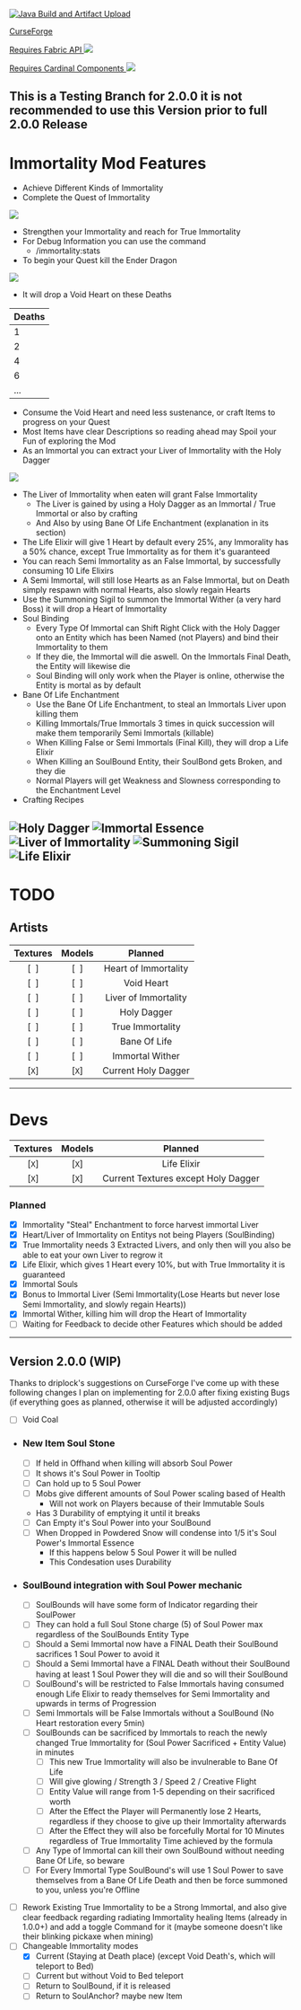 [![Java Build and Artifact Upload](https://github.com/Hempflingclub/Immortality-Fabric/actions/workflows/gradle.yml/badge.svg)](https://github.com/Hempflingclub/Immortality-Fabric/actions/workflows/gradle.yml)

[CurseForge](https://www.curseforge.com/minecraft/mc-mods/immortality-fabric) 

[Requires Fabric API ![](https://github.com/Hempflingclub/Immortality-Fabric/blob/master/.github/readme/Fabric_API.png?raw=true)](https://www.curseforge.com/minecraft/mc-mods/fabric-api)

[Requires Cardinal Components ![](https://github.com/Hempflingclub/Immortality-Fabric/blob/master/.github/readme/Cardinal_Components.png?raw=true)](https://www.curseforge.com/minecraft/mc-mods/cardinal-components)
## This is a Testing Branch for 2.0.0 it is not recommended to use this Version prior to full 2.0.0 Release
# Immortality  Mod Features
- Achieve Different Kinds of Immortality
- Complete the Quest of Immortality

![](https://github.com/Hempflingclub/Immortality-Fabric/blob/master/.github/readme/Quest_of_Immortality.png?raw=true)
- Strengthen your Immortality and reach for True Immortality
- For Debug Information you can use the command
  - /immortality:stats 
- To begin your Quest kill the Ender Dragon

![](https://github.com/Hempflingclub/Immortality-Fabric/blob/master/.github/readme/Killing_EnderDragon.png?raw=true)
  - It will drop a Void Heart on these Deaths 

| Deaths |
|--------|
| 1      |
| 2      |
| 4      |
| 6      |
| ...    |
- Consume the Void Heart and need less sustenance, or craft Items to progress on your Quest
- Most Items have clear Descriptions so reading ahead may Spoil your Fun of exploring the Mod
- As an Immortal you can extract your Liver of Immortality with the Holy Dagger

![](https://github.com/Hempflingclub/Immortality-Fabric/blob/master/src/main/resources/assets/immortality/textures/item/holy_dagger.png?raw=true)
- The Liver of Immortality when eaten will grant False Immortality
  - The Liver is gained by using a Holy Dagger as an Immortal / True Immortal or also by crafting
  - And Also by using Bane Of Life Enchantment (explanation in its section)
- The Life Elixir will give 1 Heart by default every 25%, any Immorality has a 50% chance, except True Immortality as for them it's guaranteed
- You can reach Semi Immortality as an False Immortal, by successfully consuming 10 Life Elixirs
- A Semi Immortal, will still lose Hearts as an False Immortal, but on Death simply respawn with normal Hearts, also slowly regain Hearts
- Use the Summoning Sigil to summon the Immortal Wither (a very hard Boss) it will drop a Heart of Immortality
- Soul Binding
  - Every Type Of Immortal can Shift Right Click with the Holy Dagger onto an Entity which has been Named (not Players) and bind their Immortality to them
  - If they die, the Immortal will die aswell. On the Immortals Final Death, the Entity will likewise die
  - Soul Binding will only work when the Player is online, otherwise the Entity is mortal as by default
- Bane Of Life Enchantment
  - Use the Bane Of Life Enchantment, to steal an Immortals Liver upon killing them
  - Killing Immortals/True Immortals 3 times in quick succession will make them temporarily Semi Immortals (killable)
  - When Killing False or Semi Immortals (Final Kill), they will drop a Life Elixir
  - When Killing an SoulBound Entity, their SoulBond gets Broken, and they die
  - Normal Players will get Weakness and Slowness corresponding to the Enchantment Level
- Crafting Recipes

![Holy Dagger](https://github.com/Hempflingclub/Immortality-Fabric/blob/master/.github/readme/Recipe_Holy_Dagger.png?raw=true)
![Immortal Essence](https://github.com/Hempflingclub/Immortality-Fabric/blob/master/.github/readme/Recipe_Immortal_Essence.png?raw=true)
![Liver of Immortality](https://github.com/Hempflingclub/Immortality-Fabric/blob/master/.github/readme/Recipe_Liver_of_Immortality.png?raw=true)
![Summoning Sigil](https://github.com/Hempflingclub/Immortality-Fabric/blob/master/.github/readme/Recipe_Summoning_Sigil.png?raw=true)
![Life Elixir](https://github.com/Hempflingclub/Immortality-Fabric/blob/master/.github/readme/Recipe_Life_Elixir.gif?raw=true)
-------
# TODO

## Artists
 |Textures|Models|Planned|
 |:-:|:-:|:-:|
 |[` `]|[` `]|Heart of Immortality|
 |[` `]|[` `]|Void Heart|
 |[` `]|[` `]|Liver of Immortality|
 |[` `]|[` `]|Holy Dagger|
 |[` `]|[` `]|True Immortality|
 |[` `]|[` `]|Bane Of Life|
 |[` `]|[` `]|Immortal Wither|
 |[`X`]|[`X`]|Current Holy Dagger|

---------------------------
# Devs
|Textures|Models|Planned|
 |:-:|:-:|:-:|
 |[`X`]|[`X`]|Life Elixir|
 |[`X`]|[`X`]|Current Textures except Holy Dagger|
### Planned
- [x] Immortality "Steal" Enchantment to force harvest immortal Liver
- [x] Heart/Liver of Immortality on Entitys not being Players (SoulBinding)
- [x] True Immortality needs 3 Extracted Livers, and only then will you also be able to eat your own Liver to regrow it
- [x] Life Elixir, which gives 1 Heart every 10%, but with True Immortality it is guaranteed
- [x] Immortal Souls
- [x] Bonus to Immortal Liver (Semi Immortality(Lose Hearts but never lose Semi Immortality, and slowly regain Hearts))
- [x] Immortal Wither, killing him will drop the Heart of Immortality
- [ ] Waiting for Feedback to decide other Features which should be added
---
## Version 2.0.0 (WIP)
Thanks to driplock's suggestions on CurseForge I've come up with these following changes I plan on implementing for 2.0.0 after fixing existing Bugs (if everything goes as planned, otherwise it will be adjusted accordingly)
  - [ ] Void Coal
  - ### New Item Soul Stone
    - [ ] If held in Offhand when killing will absorb Soul Power
    - [ ] It shows it's Soul Power in Tooltip
    - [ ] Can hold up to 5 Soul Power
    - [ ] Mobs give different amounts of Soul Power scaling based of Health
      - Will not work on Players because of their Immutable Souls 
    - Has 3 Durability of emptying it until it breaks
    - [ ] Can Empty it's Soul Power into your SoulBound
    - [ ] When Dropped in Powdered Snow will condense into 1/5 it's Soul Power's Immortal Essence
      - If this happens below 5 Soul Power it will be nulled
      - This Condesation uses Durability
  - ### SoulBound integration with Soul Power mechanic
    - [ ] SoulBounds will have some form of Indicator regarding their SoulPower
    - [ ] They can hold a full Soul Stone charge (5) of Soul Power max regardless of the SoulBounds Entity Type
    - [ ] Should a Semi Immortal now have a FINAL Death their SoulBound sacrifices 1 Soul Power to avoid it
    - [ ] Should a Semi Immortal have a FINAL Death without their SoulBound having at least 1 Soul Power they will die and so will their SoulBound
    - [ ] SoulBound's will be restricted to False Immortals having consumed enough Life Elixir to ready themselves for Semi Immortality and upwards in terms of Progression
    - [ ] Semi Immortals will be False Immortals without a SoulBound (No Heart restoration every 5min)
    - [ ] SoulBounds can be sacrificed by Immortals to reach the newly changed True Immortality for (Soul Power Sacrificed + Entity Value) in minutes
      - [ ] This new True Immortality will also be invulnerable to Bane Of Life
      - [ ] Will give glowing / Strength 3 / Speed 2 / Creative Flight
      - [ ] Entity Value will range from 1-5 depending on their sacrificed worth
      - [ ] After the Effect the Player will Permanently lose 2 Hearts, regardless if they choose to give up their Immortality afterwards
      - [ ] After the Effect they will also be forcefully Mortal for 10 Minutes regardless of True Immortality Time achieved by the formula
    - [ ] Any Type of Immortal can kill their own SoulBound without needing Bane Of Life, so beware
    - [ ] For Every Immortal Type SoulBound's will use 1 Soul Power to save themselves from a Bane Of Life Death and then be force summoned to you, unless you're Offline
  - [ ] Rework Existing True Immortality to be a Strong Immortal, and also give clear feedback regarding radiating Immortality healing Items (already in 1.0.0+) and add a toggle Command for it (maybe someone doesn't like their blinking pickaxe when mining)
  - [ ] Changeable Immortality modes
    - [x] Current (Staying at Death place) (except Void Death's, which will teleport to Bed)
    - [ ] Current but without Void to Bed teleport
    - [ ] Return to SoulBound, if it is released
    - [ ] Return to SoulAnchor? maybe new Item